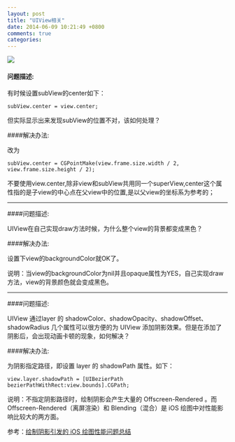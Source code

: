 ```yaml
---
layout: post
title: "UIView相关"
date: 2014-06-09 10:21:49 +0800
comments: true
categories: 
---
```


![](http://ww3.sinaimg.cn/large/8bcaa2dfjw1ec8pxpionej20dw07sdgj.jpg)

#### 问题描述:
 	
有时候设置subView的center如下：
 	  
 	  
```objc
subView.center = view.center;
```	
 	

但实际显示出来发现subView的位置不对，该如何处理？
 
####解决办法:
 	  	
 改为
 
```objc
subView.center = CGPointMake(view.frame.size.width / 2, 
view.frame.size.height / 2);
``` 	  
 	 
不要使用view.center,除非view和subView共用同一个superView,center这个属性指的是子view的中心点在父view中的位置,是以父view的坐标系为参考的；
     

*** 
 	
 	
####问题描述:
 	
UIView在自己实现draw方法时候，为什么整个view的背景都变成黑色？
 
####解决办法:
 	 
设置下view的backgroundColor就OK了。
 	 
说明：当view的backgroundColor为nil并且opaque属性为YES，自己实现draw方法，view的背景颜色就会变成黑色。
     
*** 
 	
####问题描述:
 	
UIView 通过layer 的 shadowColor、shadowOpacity、shadowOffset、shadowRadius 几个属性可以很方便的为 UIView 添加阴影效果。但是在添加了阴影后，会出现动画卡顿的现象，如何解决？

####解决办法:
 	 
为阴影指定路径，即设置 layer 的 shadowPath 属性。如下：
 	 
``` objc	
view.layer.shadowPath = [UIBezierPath  bezierPathWithRect:view.bounds].CGPath;
```
 	 
说明：不指定阴影路径时，绘制阴影会产生大量的 Offscreen-Rendered 。而 Offscreen-Rendered（离屏渲染）和 Blending（混合）是 iOS 绘图中对性能影响比较大的两方面。
 	 
参考：[绘制阴影引发的 iOS 绘图性能问题总结](http://blog.devdlh.com/blog/2013/03/18/performance-problerm-caused-by-shadowpath/)
     
